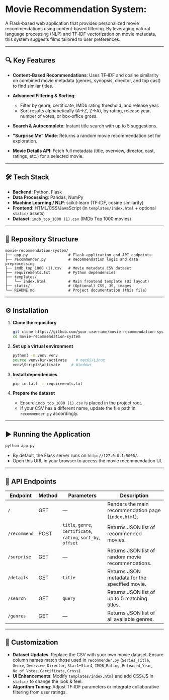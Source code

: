 # Movie Recommendation System:

A Flask‑based web application that provides personalized movie recommendations using content‑based filtering. By leveraging natural language processing (NLP) and TF‑IDF vectorization on movie metadata, this system suggests films tailored to user preferences.

---

## 🔍 Key Features

* **Content‑Based Recommendations**: Uses TF‑IDF and cosine similarity on combined movie metadata (genres, synopsis, director, and top cast) to find similar titles.
* **Advanced Filtering & Sorting**:

  * Filter by genre, certificate, IMDb rating threshold, and release year.
  * Sort results alphabetically (A→Z, Z→A), by rating, release year, number of votes, or box‑office gross.
* **Search & Autocomplete**: Instant title search with up to 5 suggestions.
* **"Surprise Me" Mode**: Returns a random movie recommendation set for exploration.
* **Movie Details API**: Fetch full metadata (title, overview, director, cast, ratings, etc.) for a selected movie.

---

## 🛠️ Tech Stack

* **Backend**: Python, Flask
* **Data Processing**: Pandas, NumPy
* **Machine Learning / NLP**: scikit‑learn (TF‑IDF, cosine similarity)
* **Frontend**: HTML/CSS/JavaScript (in `templates/index.html` + optional `static/` assets)
* **Dataset**: `imdb_top_1000 (1).csv` (IMDb Top 1000 movies)

---

## 📂 Repository Structure

```
movie-recommendation-system/
├── app.py                  # Flask application and API endpoints
├── recommender.py          # Recommendation logic and data preprocessing
├── imdb_top_1000 (1).csv   # Movie metadata CSV dataset
├── requirements.txt        # Python dependencies
├── templates/
│   └── index.html          # Main frontend template (UI layout)
├── static/                 # (Optional) CSS, JS, images
└── README.md               # Project documentation (this file)
```

---

## ⚙️ Installation

1. **Clone the repository**

   ```bash
   git clone https://github.com/your-username/movie-recommendation-system.git
   cd movie-recommendation-system
   ```

2. **Set up a virtual environment**

   ```bash
   python3 -m venv venv
   source venv/bin/activate    # macOS/Linux
   venv\Scripts\activate     # Windows
   ```

3. **Install dependencies**

   ```bash
   pip install -r requirements.txt
   ```

4. **Prepare the dataset**

   * Ensure `imdb_top_1000 (1).csv` is placed in the project root.
   * If your CSV has a different name, update the file path in `recommender.py` accordingly.

---

## ▶️ Running the Application

```bash
python app.py
```

* By default, the Flask server runs on `http://127.0.0.1:5000/`.
* Open this URL in your browser to access the movie recommendation UI.

---

## 🚀 API Endpoints

| Endpoint     | Method | Parameters                                                     | Description                                          |
| ------------ | ------ | -------------------------------------------------------------- | ---------------------------------------------------- |
| `/`          | GET    | —                                                              | Renders the main recommendation page (`index.html`). |
| `/recommend` | POST   | `title`, `genre`, `certificate`, `rating`, `sort_by`, `offset` | Returns JSON list of recommended movies.             |
| `/surprise`  | GET    | —                                                              | Returns JSON list of random movie recommendations.   |
| `/details`   | GET    | `title`                                                        | Returns JSON metadata for the specified movie.       |
| `/search`    | GET    | `query`                                                        | Returns JSON list of up to 5 matching titles.        |
| `/genres`    | GET    | —                                                              | Returns JSON list of all available genres.           |

---

## 🔧 Customization

* **Dataset Updates**: Replace the CSV with your own movie dataset. Ensure column names match those used in `recommender.py` (`Series_Title`, `Genre`, `Overview`, `Director`, `Star1`–`Star4`, `IMDB_Rating`, `Released_Year`, `No_of_Votes`, `Certificate`, `Gross`).
* **UI Enhancements**: Modify `templates/index.html` and add CSS/JS in `static/` to change the look & feel.
* **Algorithm Tuning**: Adjust TF‑IDF parameters or integrate collaborative filtering from user ratings.

